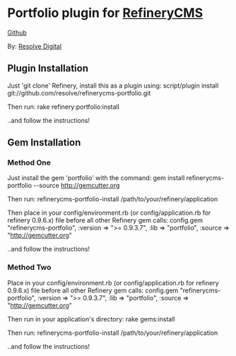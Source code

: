 # Portfolio plugin for [RefineryCMS](http://www.refinerycms.com)
[Github](http://github.com/resolve/refinerycms)

By: [Resolve Digital](http://www.resolvedigital.com)

## Plugin Installation

Just 'git clone' Refinery, install this as a plugin using:
  script/plugin install git://github.com/resolve/refinerycms-portfolio.git

Then run:
  rake refinery:portfolio:install

..and follow the instructions!

## Gem Installation

### Method One
Just install the gem 'portfolio' with the command:
  gem install refinerycms-portfolio --source http://gemcutter.org

Then run:
  refinerycms-portfolio-install /path/to/your/refinery/application

Then place in your config/environment.rb (or config/application.rb for refinery 0.9.6.x) file before all other Refinery gem calls:
  config.gem "refinerycms-portfolio", :version => ">= 0.9.3.7", :lib => "portfolio", :source => "http://gemcutter.org"

..and follow the instructions!

### Method Two
Place in your config/environment.rb (or config/application.rb for refinery 0.9.6.x) file before all other Refinery gem calls:
  config.gem "refinerycms-portfolio", :version => ">= 0.9.3.7", :lib => "portfolio", :source => "http://gemcutter.org"

Then run in your application's directory:
  rake gems:install

Then run:
  refinerycms-portfolio-install /path/to/your/refinery/application

..and follow the instructions!